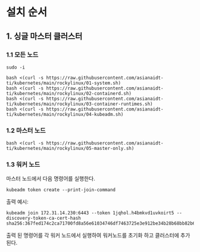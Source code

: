 # 설치 순서

## 1. 싱글 마스터 클러스터

### 1.1 모든 노드

```
sudo -i
```
```
bash <(curl -s https://raw.githubusercontent.com/asianaidt-ti/kubernetes/main/rockylinux/01-system.sh)
bash <(curl -s https://raw.githubusercontent.com/asianaidt-ti/kubernetes/main/rockylinux/02-containerd.sh)
bash <(curl -s https://raw.githubusercontent.com/asianaidt-ti/kubernetes/main/rockylinux/03-container-runtimes.sh)
bash <(curl -s https://raw.githubusercontent.com/asianaidt-ti/kubernetes/main/rockylinux/04-kubeadm.sh)
```

### 1.2 마스터 노드

```
bash <(curl -s https://raw.githubusercontent.com/asianaidt-ti/kubernetes/main/rockylinux/05-master-only.sh)
```

### 1.3 워커 노드

마스터 노드에서 다음 명령어를 실행한다. 
```
kubeadm token create --print-join-command
```

출력 예시:
```
kubeadm join 172.31.14.230:6443 --token 1jqhol.h4bmkvd1uvkoirt5 --discovery-token-ca-cert-hash sha256:367fed174c2ca71700fd8a56e61034746df7463725e3e912be34b28b68bb82b6
```

출력 된 명령어를 각 워커 노드에서 실행하여 워커노드를 초기화 하고 클러스터에 추가된다.